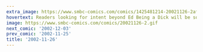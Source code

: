 ```yaml
---
extra_image: https://www.smbc-comics.com/comics/1425481214-20021126-2after.png
hovertext: Readers looking for intent beyond Ed Being a Dick will be sorely disappointed.
image: https://www.smbc-comics.com/comics/20021126-2.gif
next_comic: '2002-12-03'
prev_comic: '2002-11-25'
title: '2002-11-26'
---
```


